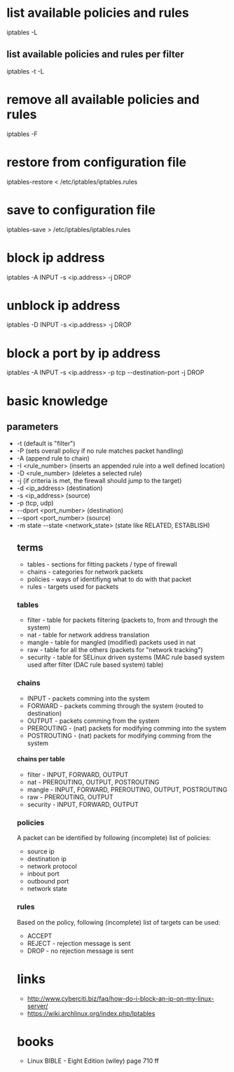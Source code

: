 # list available policies and rules

iptables -L

## list available policies and rules per filter

iptables -t <filter> -L

# remove all available policies and rules

iptables -F

# restore from configuration file

iptables-restore < /etc/iptables/iptables.rules

# save to configuration file

iptables-save > /etc/iptables/iptables.rules

# block ip address

iptables -A INPUT -s <ip.address> -j DROP

# unblock ip address

iptables -D INPUT -s <ip.address> -j DROP

# block a port by ip address

iptables -A INPUT -s <ip.address> -p tcp --destination-port <port> -j DROP

# basic knowledge

## parameters

* -t <table> (default is "filter")
* -P <chain> <target> (sets overall policy if no rule matches packet handling)
* -A <chain> (append rule to chain)
* -I <rule_number> <chain> (inserts an appended rule into a well defined location)
* -D <chain> <rule_number> (deletes a selected rule)
* -j <target> (if criteria is met, the firewall should jump to the target)
* -d <ip_address> (destination)
* -s <ip_address> (source)
* -p <protocol> (tcp, udp)
* --dport <port_number> (destination)
* --sport <port_number> (source)
* -m state --state <network_state> (state like RELATED, ESTABLISH)

## terms

* tables - sections for fitting packets / type of firewall
* chains - categories for network packets
* policies - ways of identifiyng what to do with that packet
* rules - targets used for packets 

### tables

* filter - table for packets filtering (packets to, from and through the system)
* nat - table for network address translation
* mangle - table for mangled (modified) packets used in nat
* raw - table for all the others (packets for "network tracking")
* security - table for SELinux driven systems (MAC rule based system used after filter (DAC rule based system) table)

### chains

* INPUT - packets comming into the system
* FORWARD - packets comming through the system (routed to destination)
* OUTPUT - packets comming from the system
* PREROUTING - (nat) packets for modifying comming into the system
* POSTROUTING - (nat) packets for modifying comming from the system

#### chains per table

* filter - INPUT, FORWARD, OUTPUT
* nat - PREROUTING, OUTPUT, POSTROUTING
* mangle - INPUT, FORWARD, PREROUTING, OUTPUT, POSTROUTING
* raw - PREROUTING, OUTPUT
* security - INPUT, FORWARD, OUTPUT

### policies

A packet can be identified by following (incomplete) list of policies:

* source ip
* destination ip
* network protocol
* inbout port
* outbound port
* network state

### rules

Based on the policy, following (incomplete) list of targets can be used:

* ACCEPT
* REJECT - rejection message is sent
* DROP - no rejection message is sent

# links

* http://www.cyberciti.biz/faq/how-do-i-block-an-ip-on-my-linux-server/
* https://wiki.archlinux.org/index.php/Iptables

# books

* Linux BIBLE - Eight Edition (wiley) page 710 ff
